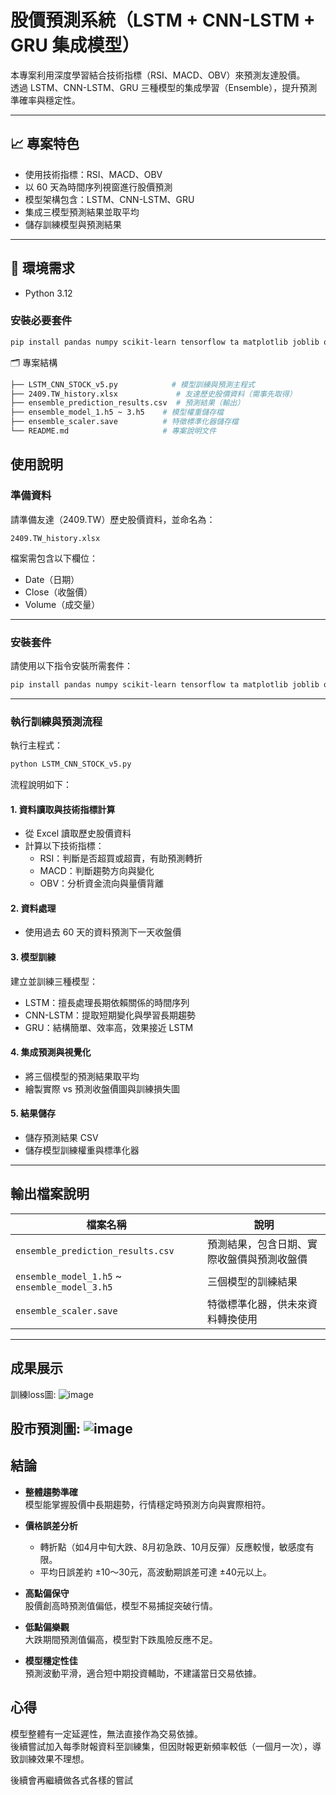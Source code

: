 # 股價預測系統（LSTM + CNN-LSTM + GRU 集成模型）

本專案利用深度學習結合技術指標（RSI、MACD、OBV）來預測友達股價。  
透過 LSTM、CNN-LSTM、GRU 三種模型的集成學習（Ensemble），提升預測準確率與穩定性。

---

## 📈 專案特色

- 使用技術指標：RSI、MACD、OBV  
- 以 60 天為時間序列視窗進行股價預測  
- 模型架構包含：LSTM、CNN-LSTM、GRU  
- 集成三模型預測結果並取平均  
- 儲存訓練模型與預測結果

---

## 🧰 環境需求

- Python 3.12

### 安裝必要套件

```bash
pip install pandas numpy scikit-learn tensorflow ta matplotlib joblib openpyxl
```

🗂 專案結構
```bash
├── LSTM_CNN_STOCK_v5.py            # 模型訓練與預測主程式
├── 2409.TW_history.xlsx             # 友達歷史股價資料（需事先取得）
├── ensemble_prediction_results.csv  # 預測結果（輸出）
├── ensemble_model_1.h5 ~ 3.h5    # 模型權重儲存檔
├── ensemble_scaler.save          # 特徵標準化器儲存檔
└── README.md                     # 專案說明文件
```
## 使用說明

### 準備資料

請準備友達（2409.TW）歷史股價資料，並命名為：

```
2409.TW_history.xlsx
```

檔案需包含以下欄位：

- Date（日期）  
- Close（收盤價）  
- Volume（成交量）  

---

### 安裝套件

請使用以下指令安裝所需套件：

```bash
pip install pandas numpy scikit-learn tensorflow ta matplotlib joblib openpyxl
```

---

### 執行訓練與預測流程

執行主程式：

```bash
python LSTM_CNN_STOCK_v5.py
```

流程說明如下：

#### 1. 資料讀取與技術指標計算

- 從 Excel 讀取歷史股價資料  
- 計算以下技術指標：  
  - RSI：判斷是否超買或超賣，有助預測轉折  
  - MACD：判斷趨勢方向與變化  
  - OBV：分析資金流向與量價背離  

#### 2. 資料處理

- 使用過去 60 天的資料預測下一天收盤價  

#### 3. 模型訓練

建立並訓練三種模型：

- LSTM：擅長處理長期依賴關係的時間序列  
- CNN-LSTM：提取短期變化與學習長期趨勢  
- GRU：結構簡單、效率高，效果接近 LSTM  

#### 4. 集成預測與視覺化

- 將三個模型的預測結果取平均  
- 繪製實際 vs 預測收盤價圖與訓練損失圖  

#### 5. 結果儲存

- 儲存預測結果 CSV  
- 儲存模型訓練權重與標準化器  

---

## 輸出檔案說明

| 檔案名稱 | 說明 |
|----------|------|
| `ensemble_prediction_results.csv` | 預測結果，包含日期、實際收盤價與預測收盤價 |
| `ensemble_model_1.h5` ~ `ensemble_model_3.h5` | 三個模型的訓練結果 |
| `ensemble_scaler.save` | 特徵標準化器，供未來資料轉換使用 |
---
## 成果展示

訓練loss圖:
![image](https://github.com/user-attachments/assets/140e8bd4-1361-4aad-8ae2-0ed636d25547)

股市預測圖:
![image](https://github.com/user-attachments/assets/7d7e9583-93d5-4369-af4d-1708370046ce)
---
## 結論

- **整體趨勢準確**  
  模型能掌握股價中長期趨勢，行情穩定時預測方向與實際相符。

- **價格誤差分析**  
  - 轉折點（如4月中旬大跌、8月初急跌、10月反彈）反應較慢，敏感度有限。  
  - 平均日誤差約 ±10～30元，高波動期誤差可達 ±40元以上。

- **高點偏保守**  
  股價創高時預測值偏低，模型不易捕捉突破行情。

- **低點偏樂觀**  
  大跌期間預測值偏高，模型對下跌風險反應不足。

- **模型穩定性佳**  
  預測波動平滑，適合短中期投資輔助，不建議當日交易依據。

## 心得

模型整體有一定延遲性，無法直接作為交易依據。  
後續嘗試加入每季財報資料至訓練集，但因財報更新頻率較低（一個月一次），導致訓練效果不理想。

後續會再繼續做各式各樣的嘗試




